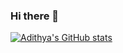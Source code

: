 ### Hi there 👋
[![Adithya's GitHub stats](https://github-readme-stats.vercel.app/api?username=adithyadinesh96&count_private=true&show_icons=true&theme=dark)](https://github.com/anuraghazra/github-readme-stats)

<!--
**adithyadinesh96/adithyadinesh96** is a ✨ _special_ ✨ repository because its `README.md` (this file) appears on your GitHub profile.

Here are some ideas to get you started:

- 🔭 I’m currently working on ...
- 🌱 I’m currently learning ...
- 👯 I’m looking to collaborate on ...
- 🤔 I’m looking for help with ...
- 💬 Ask me about ...
- 📫 How to reach me: ...
- 😄 Pronouns: ...
- ⚡ Fun fact: ...
-->
